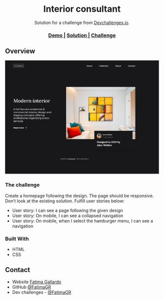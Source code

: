<!-- Please update value in the {}  -->

<h1 align="center">Interior consultant</h1>

<div align="center">
   Solution for a challenge from  <a href="http://devchallenges.io" target="_blank">Devchallenges.io</a>.
</div>

<div align="center">
  <h3>
    <a href="https://interior-consultant-fatimagr.vercel.app">
      Demo
    </a>
    <span> | </span>
    <a href="https://github.com/FatimaGR/Interior-consultant-solution">
      Solution
    </a>
    <span> | </span>
    <a href="https://devchallenges.io/challenges/Jymh2b2FyebRTUljkNcb">
      Challenge
    </a>
  </h3>
</div>

<!-- OVERVIEW -->
## Overview

![screenshot](./images/solution.png)
### The challenge

Create a homepage following the design. The page should be responsive. Don’t look at the existing solution. Fulfill user stories below:

- User story: I can see a page following the given design
- User story: On mobile, I can see a collapsed navigation
- User story: On mobile, when I select the hamburger menu, I can see a navigation

### Built With

- HTML
- CSS

<!-- THE CHALLENGE -->
## Contact

- Website [Fatima Gallardo](https://porfolio-website-gules.vercel.app)
- GitHub [@FatimaGR](https://github.com/FatimaGR)
- Dev challenges - [@FatimaGR](https://devchallenges.io/portfolio/FatimaGR)
